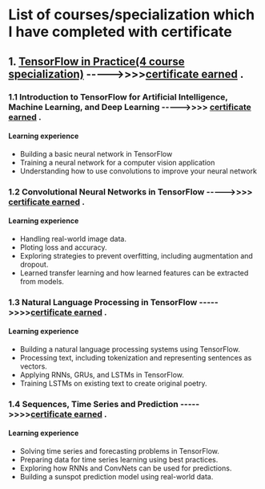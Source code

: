 # List of courses/specialization which I have completed with certificate



## 1. [TensorFlow in Practice(4 course specialization)](https://www.coursera.org/specializations/tensorflow-in-practice?specialization=advanced-machine-learning-tensorflow-gcp)   ----->>>>[certificate earned](https://www.coursera.org/account/accomplishments/specialization/certificate/DT7F89MZD5BR) .



###  1.1 Introduction to TensorFlow for Artificial Intelligence, Machine Learning, and Deep Learning   ----->>>>   [certificate earned](https://www.coursera.org/account/accomplishments/certificate/83NHE6LMENNF) .

#### Learning experience
* Building a basic neural network in TensorFlow
* Training a neural network for a computer vision application
* Understanding how to use convolutions to improve your neural network


###  1.2 Convolutional Neural Networks in TensorFlow   ----->>>>   [certificate earned](https://www.coursera.org/account/accomplishments/certificate/845QCMNUCYSH) .

####  Learning experience
* Handling real-world image data.
* Ploting loss and accuracy.
* Exploring strategies to prevent overfitting, including augmentation and dropout.
* Learned transfer learning and how learned features can be extracted from models.


### 1.3 Natural Language Processing in TensorFlow  ----->>>>[certificate earned](https://www.coursera.org/account/accomplishments/certificate/ZW8EZHLFFYXW) .

####  Learning experience
* Building a natural language processing systems using TensorFlow.
* Processing text, including tokenization and representing sentences as vectors.
* Applying RNNs, GRUs, and LSTMs in TensorFlow.
* Training LSTMs on existing text to create original poetry.


### 1.4 Sequences, Time Series and Prediction  ----->>>>[certificate earned](https://www.coursera.org/account/accomplishments/certificate/WF9EQ872KPRQ) .

####  Learning experience
* Solving time series and forecasting problems in TensorFlow.
* Preparing data for time series learning using best practices.
* Exploring how RNNs and ConvNets can be used for predictions.
* Building a sunspot prediction model using real-world data.

